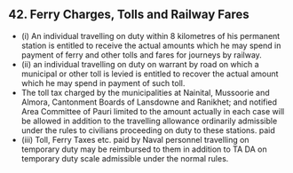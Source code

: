 ## 42. Ferry Charges, Tolls and Railway Fares

- (i) An individual travelling on duty within 8 kilometres of his permanent station is entitled to receive the actual amounts which he may spend in payment of ferry and other tolls and fares for journeys by railway.
- (ii) an individual travelling on duty on warrant by road on which a municipal or other toll is levied is entitled to recover the actual amount which he may spend in payment of such toll.
- The toll tax charged by the municipalities at Nainital, Mussoorie and Almora, Cantonment Boards of Lansdowne and Ranikhet; and notified Area Committee of Pauri limited to the amount actually in each case will be allowed in addition to the travelling allowance ordinarily admissible under the rules to civilians proceeding on duty to these stations. paid
- (iii) Toll, Ferry Taxes etc. paid by Naval personnel travelling on temporary duty may be reimbursed to them in addition to TA DA on temporary duty scale admissible under the normal rules.
